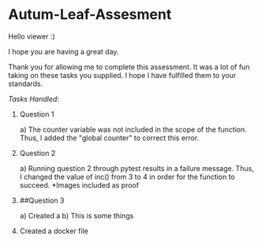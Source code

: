 # Autum-Leaf-Assesment

Hello viewer :)

I hope you are having a great day.

Thank you for allowing me to complete this assessment.
It was a lot of fun taking on these tasks you supplied.
I hope I have fulfilled them to your standards. 

*Tasks Handled:*
1)  Question 1

    a)  The counter variable was not included in the scope of the function.
      Thus, I added the "global counter" to correct this error.

2)  Question 2

    a)  Running question 2 through pytest results in a failure message.
        Thus, I changed the value of inc() from 3 to 4 in order for the function to succeed.
        *Images included as proof

3)  ##Question 3

    a)  Created a
    b)  This is some things 
    

1)  Created a docker file 
